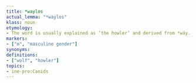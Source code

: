 ```yaml
---
title: *waylos
actual_lemma: "*waylos"
klass: noun
etymology:
- The word is usually explained as ‘the howler’ and derived from *wáy. Armenian and Celtic replaced the usual Proto-Indo-European *wĺ̥kʷos (“wolf”) due to taboo.
markers:
- ["m", "masculine gender"]
synonyms:
definitions:
- ["wolf", "howler"]
topics:
- ine-pro:Canids
---
```


